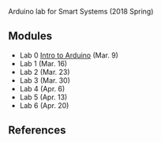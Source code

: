 Arduino lab for Smart Systems (2018 Spring)

## Modules

* Lab 0 [Intro to Arduino](lab0/README.md) (Mar. 9) 
* Lab 1 (Mar. 16)
* Lab 2 (Mar. 23)
* Lab 3 (Mar. 30)
* Lab 4 (Apr. 6)
* Lab 5 (Apr. 13)
* Lab 6 (Apr. 20)

## References 
